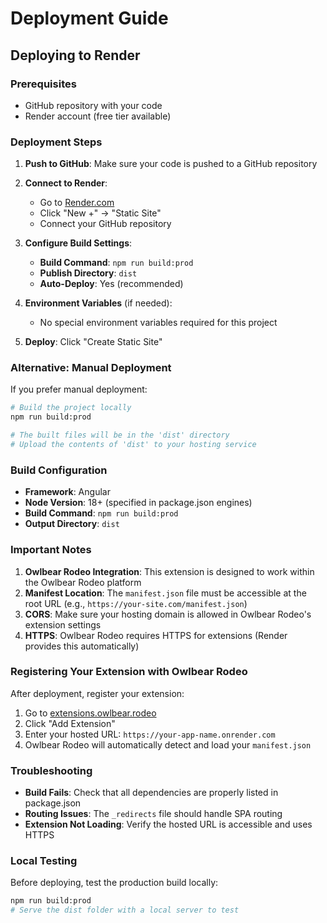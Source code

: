 # Deployment Guide

## Deploying to Render

### Prerequisites
- GitHub repository with your code
- Render account (free tier available)

### Deployment Steps

1. **Push to GitHub**: Make sure your code is pushed to a GitHub repository

2. **Connect to Render**:
   - Go to [Render.com](https://render.com)
   - Click "New +" → "Static Site"
   - Connect your GitHub repository

3. **Configure Build Settings**:
   - **Build Command**: `npm run build:prod`
   - **Publish Directory**: `dist`
   - **Auto-Deploy**: Yes (recommended)

4. **Environment Variables** (if needed):
   - No special environment variables required for this project

5. **Deploy**: Click "Create Static Site"

### Alternative: Manual Deployment

If you prefer manual deployment:

```bash
# Build the project locally
npm run build:prod

# The built files will be in the 'dist' directory
# Upload the contents of 'dist' to your hosting service
```

### Build Configuration

- **Framework**: Angular
- **Node Version**: 18+ (specified in package.json engines)
- **Build Command**: `npm run build:prod`
- **Output Directory**: `dist`

### Important Notes

1. **Owlbear Rodeo Integration**: This extension is designed to work within the Owlbear Rodeo platform
2. **Manifest Location**: The `manifest.json` file must be accessible at the root URL (e.g., `https://your-site.com/manifest.json`)
3. **CORS**: Make sure your hosting domain is allowed in Owlbear Rodeo's extension settings
4. **HTTPS**: Owlbear Rodeo requires HTTPS for extensions (Render provides this automatically)

### Registering Your Extension with Owlbear Rodeo

After deployment, register your extension:

1. Go to [extensions.owlbear.rodeo](https://extensions.owlbear.rodeo)
2. Click "Add Extension" 
3. Enter your hosted URL: `https://your-app-name.onrender.com`
4. Owlbear Rodeo will automatically detect and load your `manifest.json`

### Troubleshooting

- **Build Fails**: Check that all dependencies are properly listed in package.json
- **Routing Issues**: The `_redirects` file should handle SPA routing
- **Extension Not Loading**: Verify the hosted URL is accessible and uses HTTPS

### Local Testing

Before deploying, test the production build locally:

```bash
npm run build:prod
# Serve the dist folder with a local server to test
```
